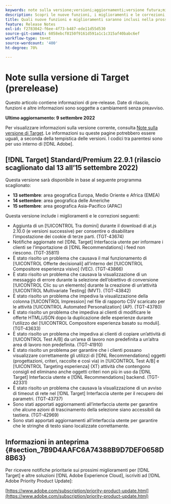 ```yaml
---
keywords: note sulla versione;versioni;aggiornamenti;versione futura;miglioramenti;nuove funzioni;correzioni;aggiornamenti;prerelease
description: Scopri le nuove funzioni, i miglioramenti e le correzioni, compresi SDK, API e librerie JavaScript, inclusi nella prossima versione di Adobe Target.
title: Quali nuove funzioni e miglioramenti saranno inclusi nella prossima versione?
feature: Release Notes
exl-id: f2783042-f6ee-4f73-b487-ede11d55d530
source-git-commit: 6058ebcf8150f9161d591a1c1c315af40babc6ef
workflow-type: tm+mt
source-wordcount: '400'
ht-degree: 70%

---
```


# Note sulla versione di Target (prerelease)

Questo articolo contiene informazioni di pre-release. Date di rilascio, funzioni e altre informazioni sono soggette a cambiamenti senza preavviso.

**Ultimo aggiornamento: 9 settembre 2022**

Per visualizzare informazioni sulla versione corrente, consulta [Note sulla versione di Target](release-notes.md). Le informazioni su queste pagine potrebbero essere uguali, a seconda della tempistica delle versioni. I codici tra parentesi sono per uso interno di [!DNL Adobe].

## [!DNL Target] Standard/Premium 22.9.1 (rilascio scaglionato dal 13 all’15 settembre 2022)

Questa versione sarà disponibile in base al seguente programma scaglionato:

* **13 settembre**: area geografica Europa, Medio Oriente e Africa (EMEA)
* **14 settembre**: area geografica delle Americhe
* **15 settembre**: area geografica Asia-Pacifico (APAC)

Questa versione include i miglioramenti e le correzioni seguenti:

* Aggiunta di un [!UICONTROL Tra domini] durante il download di at.js 2.10.0 (e versioni successive) per consentire o disabilitare l’impostazione dei cookie di terze parti. (TGT-43674)
* Notifiche aggiornate nel [!DNL Target] Interfaccia utente per informare i clienti se l’importazione di [!DNL Recommendations] i feed non riescono. (TGT-35811)
* È stato risolto un problema che causava il mal funzionamento di [!UICONTROL Offerte decisionali] all’interno del [!UICONTROL Compositore esperienza visivo] (VEC). (TGT-43866)
* È stato risolto un problema che causava la visualizzazione di un messaggio di errore durante la selezione dell’obiettivo di conversione [!UICONTROL Clic su un elemento] durante la creazione di un’attività [!UICONTROL Multivariate Testing] (MVT). (TGT-43842)
* È stato risolto un problema che impediva la visualizzazione della colonna [!UICONTROL Impression] nel file di rapporto CSV scaricato per le attività [!UICONTROL Automated Personalization] (AP). (TGT-43780)
* È stato risolto un problema che impediva ai clienti di modificare le offerte HTML/JSON dopo la duplicazione delle esperienze durante l’utilizzo del [!UICONTROL Compositore esperienza basato su moduli]. (TGT-43633)
* È stato risolto un problema che impediva ai clienti di copiare un’attività di [!UICONTROL Test A/B] da un’area di lavoro non predefinita a un’altra area di lavoro non predefinita. (TGT-41910)
* È stato risolto un problema per garantire che i clienti possano visualizzare correttamente gli utilizzi di [!DNL Recommendations] oggetti (progettazioni, criteri, raccolte e così via) in [!UICONTROL Test A/B] e [!UICONTROL Targeting esperienza] (XT) attività che contengono consigli ed eliminano anche oggetti criteri non più in uso da [!DNL Target] Interfaccia utente e [!DNL Recommendations] backend. (TGT-42331)
* È stato risolto un problema che causava la visualizzazione di un avviso di timeout di rete nel [!DNL Target] Interfaccia utente per il recupero dei parametri. (TGT-43737)
* Sono stati apportati aggiornamenti all’interfaccia utente per garantire che alcune azioni di trascinamento della selezione siano accessibili da tastiera. (TGT-42969)
* Sono stati apportati aggiornamenti all’interfaccia utente per garantire che le stringhe di testo siano localizzate correttamente.

## Informazioni in anteprima {#section_7B9D4AAFC6A74388B9D7DEF0658D8B63}

Per ricevere notifiche prioritarie sui prossimi miglioramenti per [!DNL Target] e altre soluzioni [!DNL Adobe Experience Cloud], iscriviti ad [!DNL Adobe Priority Product Update]:

[https://www.adobe.com/subscription/priority-product-update.html](https://www.adobe.com/subscription/priority-product-update.html)
